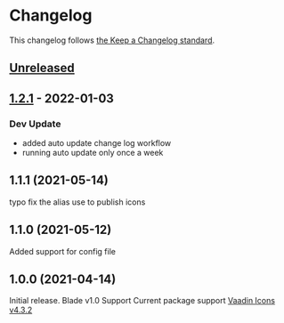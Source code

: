# Changelog

This changelog follows [the Keep a Changelog standard](https://keepachangelog.com).

## [Unreleased](https://github.com/codeat3/blade-vaadin-icons/compare/1.2.1...HEAD)

## [1.2.1](https://github.com/codeat3/blade-vaadin-icons/compare/1.1.1...1.2.1) - 2022-01-03

### Dev Update

- added auto update change log workflow
- running auto update only once a week

## 1.1.1 (2021-05-14)

typo fix the alias use to publish icons

## 1.1.0 (2021-05-12)

Added support for config file

## 1.0.0 (2021-04-14)

Initial release.
Blade v1.0 Support
Current package support [Vaadin Icons v4.3.2](https://github.com/vaadin/vaadin-icons/releases/tag/v4.3.2)
